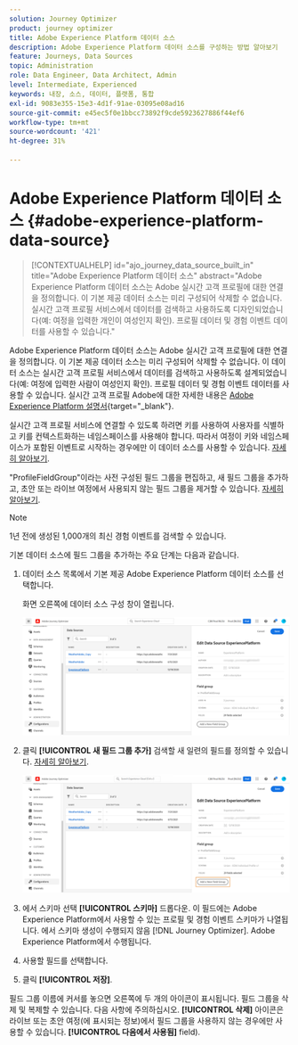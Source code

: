 ```yaml
---
solution: Journey Optimizer
product: journey optimizer
title: Adobe Experience Platform 데이터 소스
description: Adobe Experience Platform 데이터 소스를 구성하는 방법 알아보기
feature: Journeys, Data Sources
topic: Administration
role: Data Engineer, Data Architect, Admin
level: Intermediate, Experienced
keywords: 내장, 소스, 데이터, 플랫폼, 통합
exl-id: 9083e355-15e3-4d1f-91ae-03095e08ad16
source-git-commit: e45ec5f0e1bbcc73892f9cde5923627886f44ef6
workflow-type: tm+mt
source-wordcount: '421'
ht-degree: 31%

---
```


# Adobe Experience Platform 데이터 소스 {#adobe-experience-platform-data-source}

>[!CONTEXTUALHELP]
>id="ajo_journey_data_source_built_in"
>title="Adobe Experience Platform 데이터 소스"
>abstract="Adobe Experience Platform 데이터 소스는 Adobe 실시간 고객 프로필에 대한 연결을 정의합니다. 이 기본 제공 데이터 소스는 미리 구성되어 삭제할 수 없습니다. 실시간 고객 프로필 서비스에서 데이터를 검색하고 사용하도록 디자인되었습니다(예: 여정을 입력한 개인이 여성인지 확인). 프로필 데이터 및 경험 이벤트 데이터를 사용할 수 있습니다."

Adobe Experience Platform 데이터 소스는 Adobe 실시간 고객 프로필에 대한 연결을 정의합니다. 이 기본 제공 데이터 소스는 미리 구성되어 삭제할 수 없습니다. 이 데이터 소스는 실시간 고객 프로필 서비스에서 데이터를 검색하고 사용하도록 설계되었습니다(예: 여정에 입력한 사람이 여성인지 확인). 프로필 데이터 및 경험 이벤트 데이터를 사용할 수 있습니다. 실시간 고객 프로필 Adobe에 대한 자세한 내용은 [Adobe Experience Platform 설명서](https://experienceleague.adobe.com/docs/experience-platform/profile/home.html?lang=ko){target="_blank"}.

실시간 고객 프로필 서비스에 연결할 수 있도록 하려면 키를 사용하여 사용자를 식별하고 키를 컨텍스트화하는 네임스페이스를 사용해야 합니다. 따라서 여정이 키와 네임스페이스가 포함된 이벤트로 시작하는 경우에만 이 데이터 소스를 사용할 수 있습니다. [자세히 알아보기](../building-journeys/journey.md).

&quot;ProfileFieldGroup&quot;이라는 사전 구성된 필드 그룹을 편집하고, 새 필드 그룹을 추가하고, 초안 또는 라이브 여정에서 사용되지 않는 필드 그룹을 제거할 수 있습니다. [자세히 알아보기](../datasource/configure-data-sources.md#define-field-groups).

>[!NOTE]
>
>1년 전에 생성된 1,000개의 최신 경험 이벤트를 검색할 수 있습니다.

기본 데이터 소스에 필드 그룹을 추가하는 주요 단계는 다음과 같습니다.

1. 데이터 소스 목록에서 기본 제공 Adobe Experience Platform 데이터 소스를 선택합니다.

   화면 오른쪽에 데이터 소스 구성 창이 열립니다.

   ![](assets/journey23.png)

1. 클릭 **[!UICONTROL 새 필드 그룹 추가]** 검색할 새 일련의 필드를 정의할 수 있습니다. [자세히 알아보기](../datasource/configure-data-sources.md#define-field-groups).

   ![](assets/journey24.png)

1. 에서 스키마 선택 **[!UICONTROL 스키마]** 드롭다운. 이 필드에는 Adobe Experience Platform에서 사용할 수 있는 프로필 및 경험 이벤트 스키마가 나열됩니다. 에서 스키마 생성이 수행되지 않음 [!DNL Journey Optimizer]. Adobe Experience Platform에서 수행됩니다.
1. 사용할 필드를 선택합니다.
1. 클릭 **[!UICONTROL 저장]**.

필드 그룹 이름에 커서를 놓으면 오른쪽에 두 개의 아이콘이 표시됩니다. 필드 그룹을 삭제 및 복제할 수 있습니다. 다음 사항에 주의하십시오. **[!UICONTROL 삭제]** 아이콘은 라이브 또는 초안 여정(에 표시되는 정보)에서 필드 그룹을 사용하지 않는 경우에만 사용할 수 있습니다. **[!UICONTROL 다음에서 사용됨]** field).
